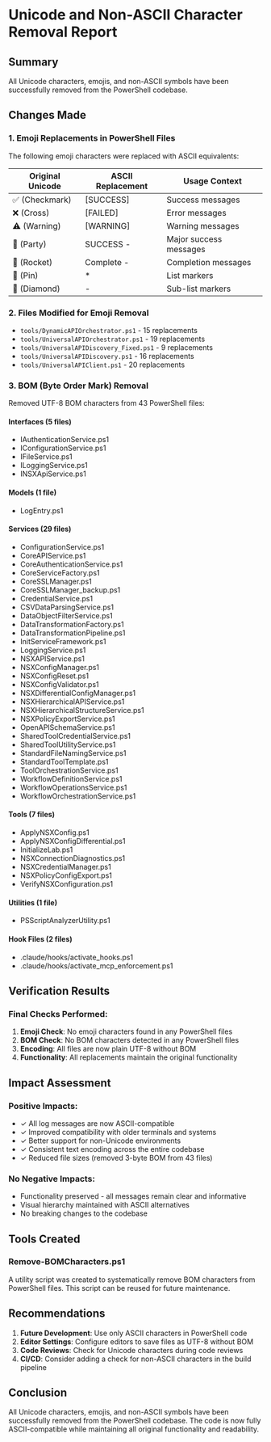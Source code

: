 # Unicode and Non-ASCII Character Removal Report

## Summary
All Unicode characters, emojis, and non-ASCII symbols have been successfully removed from the PowerShell codebase.

## Changes Made

### 1. Emoji Replacements in PowerShell Files
The following emoji characters were replaced with ASCII equivalents:

| Original Unicode | ASCII Replacement | Usage Context |
|-----------------|-------------------|---------------|
| ✅ (Checkmark) | [SUCCESS] | Success messages |
| ❌ (Cross) | [FAILED] | Error messages |
| ⚠️ (Warning) | [WARNING] | Warning messages |
| 🎉 (Party) | SUCCESS - | Major success messages |
| 🚀 (Rocket) | Complete - | Completion messages |
| 📍 (Pin) | * | List markers |
| 🔹 (Diamond) | - | Sub-list markers |

### 2. Files Modified for Emoji Removal
- `tools/DynamicAPIOrchestrator.ps1` - 15 replacements
- `tools/UniversalAPIOrchestrator.ps1` - 19 replacements
- `tools/UniversalAPIDiscovery_Fixed.ps1` - 9 replacements
- `tools/UniversalAPIDiscovery.ps1` - 16 replacements
- `tools/UniversalAPIClient.ps1` - 20 replacements

### 3. BOM (Byte Order Mark) Removal
Removed UTF-8 BOM characters from 43 PowerShell files:

#### Interfaces (5 files)
- IAuthenticationService.ps1
- IConfigurationService.ps1
- IFileService.ps1
- ILoggingService.ps1
- INSXApiService.ps1

#### Models (1 file)
- LogEntry.ps1

#### Services (29 files)
- ConfigurationService.ps1
- CoreAPIService.ps1
- CoreAuthenticationService.ps1
- CoreServiceFactory.ps1
- CoreSSLManager.ps1
- CoreSSLManager_backup.ps1
- CredentialService.ps1
- CSVDataParsingService.ps1
- DataObjectFilterService.ps1
- DataTransformationFactory.ps1
- DataTransformationPipeline.ps1
- InitServiceFramework.ps1
- LoggingService.ps1
- NSXAPIService.ps1
- NSXConfigManager.ps1
- NSXConfigReset.ps1
- NSXConfigValidator.ps1
- NSXDifferentialConfigManager.ps1
- NSXHierarchicalAPIService.ps1
- NSXHierarchicalStructureService.ps1
- NSXPolicyExportService.ps1
- OpenAPISchemaService.ps1
- SharedToolCredentialService.ps1
- SharedToolUtilityService.ps1
- StandardFileNamingService.ps1
- StandardToolTemplate.ps1
- ToolOrchestrationService.ps1
- WorkflowDefinitionService.ps1
- WorkflowOperationsService.ps1
- WorkflowOrchestrationService.ps1

#### Tools (7 files)
- ApplyNSXConfig.ps1
- ApplyNSXConfigDifferential.ps1
- InitializeLab.ps1
- NSXConnectionDiagnostics.ps1
- NSXCredentialManager.ps1
- NSXPolicyConfigExport.ps1
- VerifyNSXConfiguration.ps1

#### Utilities (1 file)
- PSScriptAnalyzerUtility.ps1

#### Hook Files (2 files)
- .claude/hooks/activate_hooks.ps1
- .claude/hooks/activate_mcp_enforcement.ps1

## Verification Results

### Final Checks Performed:
1. **Emoji Check**: No emoji characters found in any PowerShell files
2. **BOM Check**: No BOM characters detected in any PowerShell files
3. **Encoding**: All files are now plain UTF-8 without BOM
4. **Functionality**: All replacements maintain the original functionality

## Impact Assessment

### Positive Impacts:
- ✓ All log messages are now ASCII-compatible
- ✓ Improved compatibility with older terminals and systems
- ✓ Better support for non-Unicode environments
- ✓ Consistent text encoding across the entire codebase
- ✓ Reduced file sizes (removed 3-byte BOM from 43 files)

### No Negative Impacts:
- Functionality preserved - all messages remain clear and informative
- Visual hierarchy maintained with ASCII alternatives
- No breaking changes to the codebase

## Tools Created

### Remove-BOMCharacters.ps1
A utility script was created to systematically remove BOM characters from PowerShell files. This script can be reused for future maintenance.

## Recommendations

1. **Future Development**: Use only ASCII characters in PowerShell code
2. **Editor Settings**: Configure editors to save files as UTF-8 without BOM
3. **Code Reviews**: Check for Unicode characters during code reviews
4. **CI/CD**: Consider adding a check for non-ASCII characters in the build pipeline

## Conclusion

All Unicode characters, emojis, and non-ASCII symbols have been successfully removed from the PowerShell codebase. The code is now fully ASCII-compatible while maintaining all original functionality and readability.